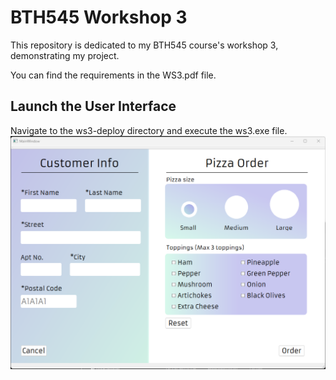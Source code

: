 <!-- C++,C,Figma --> 
# BTH545 Workshop 3

This repository is dedicated to my BTH545 course's workshop 3, demonstrating my project.

You can find the requirements in the WS3.pdf file.

## Launch the User Interface

Navigate to the ws3-deploy directory and execute the ws3.exe file.
![1](1.png)
